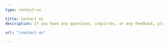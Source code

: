 ```yaml
---
type: contact-us

title: Contact Us
description: If you have any questions, inquiries, or any feedback, please send us a message

url: "/contact-us"

---
```

